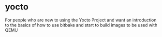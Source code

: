 # yocto
For people who are new to using the Yocto Project and want an introduction to the basics of how to use bitbake and start to build images to be used with QEMU
